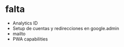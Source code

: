 # falta

- Analytics ID
- Setup de cuentas y redirecciones en google.admin
- mailto
- PWA capabilities

